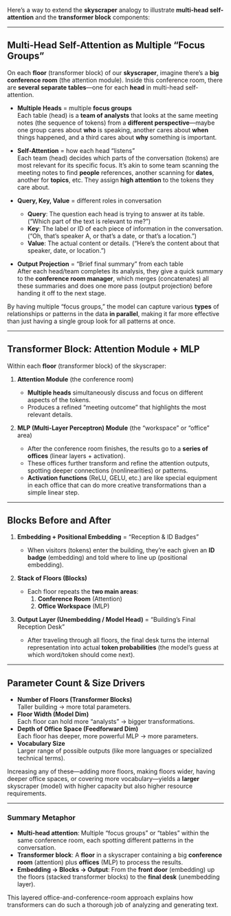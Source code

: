 Here’s a way to extend the **skyscraper** analogy to illustrate **multi-head self-attention** and the **transformer block** components:

---

## Multi-Head Self-Attention as Multiple “Focus Groups”

On each **floor** (transformer block) of our **skyscraper**, imagine there’s a **big conference room** (the attention module). Inside this conference room, there are **several separate tables**—one for each **head** in multi-head self-attention. 

- **Multiple Heads** = multiple **focus groups**  
  Each table (head) is a **team of analysts** that looks at the same meeting notes (the sequence of tokens) from a **different perspective**—maybe one group cares about **who** is speaking, another cares about **when** things happened, and a third cares about **why** something is important.

- **Self-Attention** = how each head “listens”  
  Each team (head) decides which parts of the conversation (tokens) are most relevant for its specific focus. It’s akin to some team scanning the meeting notes to find **people** references, another scanning for **dates**, another for **topics**, etc. They assign **high attention** to the tokens they care about.

- **Query, Key, Value** = different roles in conversation  
  - **Query**: The question each head is trying to answer at its table. (“Which part of the text is relevant to me?”)  
  - **Key**: The label or ID of each piece of information in the conversation. (“Oh, that’s speaker A, or that’s a date, or that’s a location.”)  
  - **Value**: The actual content or details. (“Here’s the content about that speaker, date, or location.”)

- **Output Projection** = “Brief final summary” from each table  
  After each head/team completes its analysis, they give a quick summary to the **conference room manager**, which merges (concatenates) all these summaries and does one more pass (output projection) before handing it off to the next stage.

By having multiple “focus groups,” the model can capture various **types** of relationships or patterns in the data **in parallel**, making it far more effective than just having a single group look for all patterns at once.

---

## Transformer Block: Attention Module + MLP

Within each **floor** (transformer block) of the skyscraper:

1. **Attention Module** (the conference room)
   - **Multiple heads** simultaneously discuss and focus on different aspects of the tokens.
   - Produces a refined “meeting outcome” that highlights the most relevant details.

2. **MLP (Multi-Layer Perceptron) Module** (the “workspace” or “office” area)
   - After the conference room finishes, the results go to a **series of offices** (linear layers + activation).
   - These offices further transform and refine the attention outputs, spotting deeper connections (nonlinearities) or patterns.
   - **Activation functions** (ReLU, GELU, etc.) are like special equipment in each office that can do more creative transformations than a simple linear step.

---

## Blocks Before and After

1. **Embedding + Positional Embedding** = “Reception & ID Badges”  
   - When visitors (tokens) enter the building, they’re each given an **ID badge** (embedding) and told where to line up (positional embedding).

2. **Stack of Floors (Blocks)**  
   - Each floor repeats the **two main areas**:
     1. **Conference Room** (Attention)
     2. **Office Workspace** (MLP)

3. **Output Layer (Unembedding / Model Head)** = “Building’s Final Reception Desk”  
   - After traveling through all floors, the final desk turns the internal representation into actual **token probabilities** (the model’s guess at which word/token should come next).

---

## Parameter Count & Size Drivers

- **Number of Floors (Transformer Blocks)**  
  Taller building → more total parameters.  
- **Floor Width (Model Dim)**  
  Each floor can hold more “analysts” → bigger transformations.  
- **Depth of Office Space (Feedforward Dim)**  
  Each floor has deeper, more powerful MLP → more parameters.  
- **Vocabulary Size**  
  Larger range of possible outputs (like more languages or specialized technical terms).

Increasing any of these—adding more floors, making floors wider, having deeper office spaces, or covering more vocabulary—yields a **larger** skyscraper (model) with higher capacity but also higher resource requirements.

---

### Summary Metaphor

- **Multi-head attention**: Multiple “focus groups” or “tables” within the same conference room, each spotting different patterns in the conversation.  
- **Transformer block**: A **floor** in a skyscraper containing a big **conference room** (attention) plus **offices** (MLP) to process the results.  
- **Embedding → Blocks → Output**: From the **front door** (embedding) up the floors (stacked transformer blocks) to the **final desk** (unembedding layer).

This layered office-and-conference-room approach explains how transformers can do such a thorough job of analyzing and generating text.